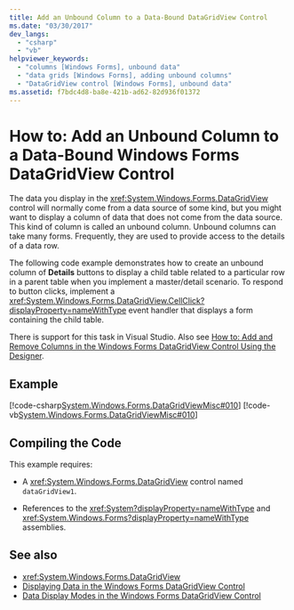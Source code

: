 ```yaml
---
title: Add an Unbound Column to a Data-Bound DataGridView Control
ms.date: "03/30/2017"
dev_langs: 
  - "csharp"
  - "vb"
helpviewer_keywords: 
  - "columns [Windows Forms], unbound data"
  - "data grids [Windows Forms], adding unbound columns"
  - "DataGridView control [Windows Forms], unbound data"
ms.assetid: f7bdc4d8-ba8e-421b-ad62-82d936f01372
---
```

# How to: Add an Unbound Column to a Data-Bound Windows Forms DataGridView Control
The data you display in the <xref:System.Windows.Forms.DataGridView> control will normally come from a data source of some kind, but you might want to display a column of data that does not come from the data source. This kind of column is called an unbound column. Unbound columns can take many forms. Frequently, they are used to provide access to the details of a data row.  
  
 The following code example demonstrates how to create an unbound column of **Details** buttons to display a child table related to a particular row in a parent table when you implement a master/detail scenario. To respond to button clicks, implement a <xref:System.Windows.Forms.DataGridView.CellClick?displayProperty=nameWithType> event handler that displays a form containing the child table.  
  
 There is support for this task in Visual Studio.  Also see [How to: Add and Remove Columns in the Windows Forms DataGridView Control Using the Designer](add-and-remove-columns-in-the-datagrid-using-the-designer.md).  
  
## Example  
 [!code-csharp[System.Windows.Forms.DataGridViewMisc#010](~/samples/snippets/csharp/VS_Snippets_Winforms/System.Windows.Forms.DataGridViewMisc/CS/datagridviewmisc.cs#010)]
 [!code-vb[System.Windows.Forms.DataGridViewMisc#010](~/samples/snippets/visualbasic/VS_Snippets_Winforms/System.Windows.Forms.DataGridViewMisc/VB/datagridviewmisc.vb#010)]  
  
## Compiling the Code  
 This example requires:  
  
- A <xref:System.Windows.Forms.DataGridView> control named `dataGridView1`.  
  
- References to the <xref:System?displayProperty=nameWithType> and <xref:System.Windows.Forms?displayProperty=nameWithType> assemblies.  
  
## See also

- <xref:System.Windows.Forms.DataGridView>
- [Displaying Data in the Windows Forms DataGridView Control](displaying-data-in-the-windows-forms-datagridview-control.md)
- [Data Display Modes in the Windows Forms DataGridView Control](data-display-modes-in-the-windows-forms-datagridview-control.md)
